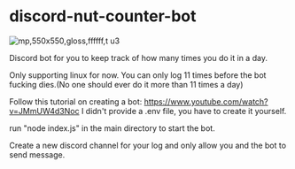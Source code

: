 # discord-nut-counter-bot

![mp,550x550,gloss,ffffff,t u3](https://user-images.githubusercontent.com/90265322/201673566-88727c41-0ce4-4c48-983f-472b2795902a.jpg)

Discord bot for you to keep track of how many times you do it in a day. 

Only supporting linux for now.
You can only log 11 times before the bot fucking dies.(No one should ever do it more than 11 times a day)

Follow this tutorial on creating a bot: https://www.youtube.com/watch?v=JMmUW4d3Noc
I didn't provide a .env file, you have to create it yourself.

run "node index.js" in the main directory to start the bot.

Create a new discord channel for your log and only allow you and the bot to send message.
